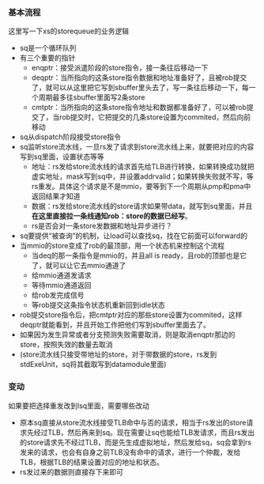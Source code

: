 ### 基本流程

这里写一下xs的storequeue的业务逻辑

+ sq是一个循环队列
+ 有三个重要的指针
  + enqptr：接受派遣阶段的store指令，接一条往后移动一下
  + deqptr：当所指向的这条store指令数据和地址准备好了，且被rob提交了，就可以从这里把它写到sbuffer里头去了，写一条往后移动一下，每一个周期最多往sbuffer里面写2条store
  + cmtptr：当所指向的这条store指令地址和数据都准备好了，可以被rob提交了，当rob提交时，它把提交的几条store设置为commited，然后向前移动
+ sq从dispatch阶段接受store指令
+ sq监听store流水线，一旦rs发了请求到store流水线上来，就要把对应的内容写到sq里面，设置状态等等
  + 地址：rs发给store流水线的请求首先给TLB进行转换，如果转换成功就把虚实地址，mask写到sq中，并设置addrvalid；如果转换失败就不写，等rs重发。具体这个请求是不是mmio，要等到下一个周期从pmp和pma中返回结果才知道
  + 数据：rs发给store流水线的store请求如果带data，就写到sq里面，并且**在这里直接拉一条线通知rob：store的数据已经写**。
  + rs是否会对一条store发数据和地址异步进行？
+ sq要提供“被查询”的机制，让load可以查找sq，找在它前面可以forward的
+ 当mmio的store变成了rob的最顶部，用一个状态机来控制这个流程
  + 当deq的那一条指令是mmio的，并且all is ready，且rob的顶部也是它了，就可以让它去mmio通道了
  + 给mmio通道发请求
  + 等待mmio通道返回
  + 给rob发完成信号
  + 等rob提交这条指令状态机重新回到idle状态
+ rob提交store指令后，把cmtptr对应的那些store设置为commited，这样deqptr就能看到，并且开始工作把他们写到sbuffer里面去了。
+ 如果因为发生异常或者分支预测失败需要取消，则是取消enqptr那边的store，按照失效的数量去取消
+ (store流水线只接受带地址的store，对于带数据的store，rs发到stdExeUnit，sq将其截取写到datamodule里面)



### 变动

如果要把选择重发改到lsq里面，需要哪些改动

+ 原本sq直接从store流水线接受TLB命中与否的请求，相当于rs发出的store请求先经过TLB，然后再来到sq。现在需要让sq也能给TLB发请求，而且rs发出的store请求先不经过TLB，而是先生成虚拟地址，然后发给sq，sq会拿到rs发来的请求，也会有自身之前TLB没有命中的请求，进行一个仲裁，发给TLB，根据TLB的结果设置对应的地址和状态。
+ rs发过来的数据则直接存下来即可

